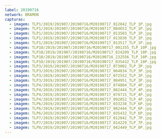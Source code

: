 ```yaml
---
label: 20190716
network: BRAMON
capturas:
  - imagem: TLP1/2019/201907/20190716/M20190717_012842_TLP_1P.jpg
  - imagem: TLP1/2019/201907/20190716/M20190717_084653_TLP_1P.jpg
  - imagem: TLP1/2019/201907/20190716/M20190717_013503_TLP_1P.jpg
  - imagem: TLP1/2019/201907/20190716/M20190717_013830_TLP_1P.jpg
  - imagem: TLP1/2019/201907/20190716/M20190717_013517_TLP_1P.jpg
  - imagem: TLP10/2019/201907/20190716/M20190717_001355_TLP_10P.jpg
  - imagem: TLP10/2019/201907/20190716/M20190717_024209_TLP_10P.jpg
  - imagem: TLP10/2019/201907/20190716/M20190716_232556_TLP_10P.jpg
  - imagem: TLP10/2019/201907/20190716/M20190717_035432_TLP_10P.jpg
  - imagem: TLP3/2019/201907/20190716/M20190717_073002_TLP_3P.jpg
  - imagem: TLP3/2019/201907/20190716/M20190717_064834_TLP_3P.jpg
  - imagem: TLP3/2019/201907/20190716/M20190717_072552_TLP_3P.jpg
  - imagem: TLP3/2019/201907/20190716/M20190717_084951_TLP_3P.jpg
  - imagem: TLP4/2019/201907/20190716/M20190717_074804_TLP_4P.jpg
  - imagem: TLP4/2019/201907/20190716/M20190717_082444_TLP_4P.jpg
  - imagem: TLP4/2019/201907/20190716/M20190717_074715_TLP_4P.jpg
  - imagem: TLP4/2019/201907/20190716/M20190717_092052_TLP_4P.jpg
  - imagem: TLP6/2019/201907/20190716/M20190717_033238_TLP_6P.jpg
  - imagem: TLP6/2019/201907/20190716/M20190717_082444_TLP_6P.jpg
  - imagem: TLP6/2019/201907/20190716/M20190717_035432_TLP_6P.jpg
  - imagem: TLP7/2019/201907/20190716/M20190717_012842_TLP_7P.jpg
  - imagem: TLP7/2019/201907/20190716/M20190717_014229_TLP_7P.jpg
  - imagem: TLP8/2019/201907/20190716/M20190717_042449_TLP_8P.jpg
---
```

